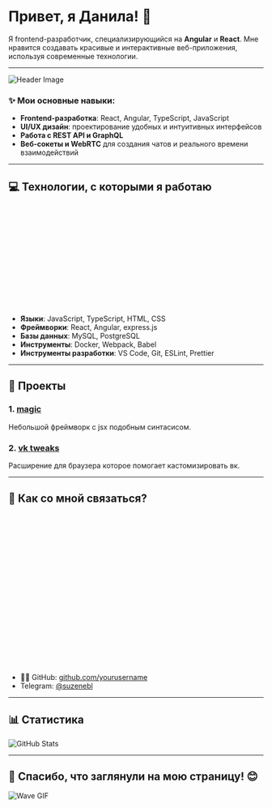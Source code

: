 # Привет, я Данила! 👋

Я frontend-разработчик, специализирующийся на **Angular** и **React**. Мне нравится создавать красивые и интерактивные веб-приложения, используя современные технологии.

---

![Header Image](https://i.giphy.com/VTtANKl0beDFQRLDTh.webp)

### ✨ **Мои основные навыки**:
- **Frontend-разработка**: React, Angular, TypeScript, JavaScript
- **UI/UX дизайн**: проектирование удобных и интуитивных интерфейсов
- **Работа с REST API и GraphQL**
- **Веб-сокеты и WebRTC** для создания чатов и реального времени взаимодействий

---

## 💻 Технологии, с которыми я работаю

<div style="width: auto; height: 200px; background-image: url('https://i.giphy.com/l2Sq72gPlwox4o2n6.webp'); background-size: cover; background-position: center -60px;"></div>

- **Языки**: JavaScript, TypeScript, HTML, CSS
- **Фреймворки**: React, Angular, express.js
- **Базы данных**: MySQL, PostgreSQL
- **Инструменты**: Docker, Webpack, Babel
- **Инструменты разработки**: VS Code, Git, ESLint, Prettier

---

## 🚀 Проекты

### 1. [**magic**](https://github.com/yourusername/project1) 
   Небольшой фреймворк с jsx подобным синтасисом.

### 2. [**vk tweaks**](https://github.com/yourusername/project2) 
   Расширение для браузера которое помогает кастомизировать вк.

---
## 🌱 Как со мной связаться?

<div style="width: auto; height: 300px; background-image: url('https://i.giphy.com/JKvxJN5d9L1HOfjZ6r.webp'); background-size: cover; background-position: center -130px;">
</div>

- 🧑‍💻 GitHub: [github.com/yourusername](https://github.com/yourusername)
- Telegram: [@suzenebl](https://t.me/suzenebl)
---

## 📊 Статистика

![GitHub Stats](https://github-readme-stats.vercel.app/api?username=yourusername&show_icons=true&theme=radical)

---

## 🎉 Спасибо, что заглянули на мою страницу! 😊

![Wave GIF](https://media3.giphy.com/media/xUPGcEliCc7bETyfO8/giphy.gif?cid=6c09b952axx3xeamo47frqi14esdykj08gjo6lwkv0eut6g0&ep=v1_internal_gif_by_id&rid=giphy.gif&ct=g)
